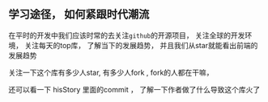 ## 学习途径， 如何紧跟时代潮流
在平时的开发中我们应该时常的去关注`github`的开源项目， 关注全球的开发环境， 关注每天的top库， 了解当下的发展趋势， 并且我们从star就能看出前端的发展趋势

关注一下这个库有多少人star, 有多少人fork , fork的人都在干嘛，

还可以看一下 hisStory 里面的commit ， 了解一下作者做了什么导致这个库火了